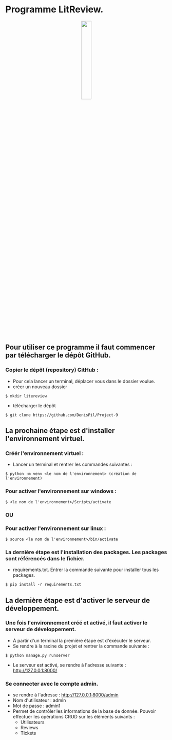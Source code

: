 # Programme LitReview.

<p align="center">
<img src="https://user.oc-static.com/upload/2020/09/22/16007804386673_P10.png" width="25%"></img>
</p>


## Pour utiliser ce programme il faut commencer par télécharger le dépôt GitHub.

### Copier le dépôt (repository) GitHub :
* Pour cela lancer un terminal, déplacer vous dans le dossier voulue. 
* créer un nouveau dossier
````
$ mkdir litereview
````
* télécharger le dépôt 
````
$ git clone https://github.com/DenisPil/Project-9
````


## La prochaine étape est d'installer l'environnement virtuel.

### Créér l'environnement virtuel :
*  Lancer un terminal et rentrer les commandes suivantes : 

````
$ python -m venv <le nom de l'environnement> (création de l'environnement)    
````

### Pour activer l'environnement sur windows :
````
$ <le nom de l'environnement>/Scripts/activate 
````

### OU

### Pour activer l'environnement sur linux :

````
$ source <le nom de l'environnement>/bin/activate
````

### La dernière étape est l'installation des packages. Les packages sont référencés dans le fichier.
*  requirements.txt. Entrer la commande suivante pour installer tous les packages.
````
$ pip install -r requirements.txt
````


## La dernière étape est d'activer le serveur de développement.

### Une fois l'environnement créé et activé, il faut activer le serveur de développement.
*  À partir d'un terminal la première étape est d'exécuter le serveur.
*  Se rendre à la racine du projet et rentrer la commande suivante :
````
$ python manage.py runserver
````
* Le serveur est activé, se rendre à l'adresse suivante : http://127.0.0.1:8000/

### Se connecter avec le compte admin.
* se rendre à l'adresse : http://127.0.0.1:8000/admin
* Nom d'utilisateur : admin
* Mot de passe : admin1
* Permet de contrôler les informations de la base de donnée. Pouvoir effectuer les opérations CRUD sur les éléments suivants :
  * Utilisateurs
  * Reviews
  * Tickets 
